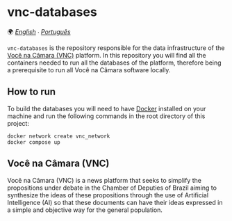 # vnc-databases

🌍 *[English](README.md) ∙ [Português](README_pt.md)*

`vnc-databases` is the repository responsible for the data infrastructure of the [Você na Câmara (VNC)](#você-na-câmara-vnc)
platform.  In this repository you will find all the containers needed to run all the databases of the platform, therefore
being a prerequisite to run all Você na Câmara software locally.

## How to run

To build the databases you will need to have [Docker](https://www.docker.com) installed on your machine and run the
following commands in the root directory of this project:

````shell
docker network create vnc_network
docker compose up
````

## Você na Câmara (VNC)

Você na Câmara (VNC) is a news platform that seeks to simplify the propositions under debate in the Chamber of Deputies
of Brazil aiming to synthesize the ideas of these propositions through the use of Artificial Intelligence (AI) so that
these documents can have their ideas expressed in a simple and objective way for the general population.
